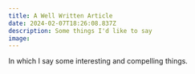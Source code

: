 ```yaml
---
title: A Well Written Article
date: 2024-02-07T18:26:08.837Z
description: Some things I'd like to say
image: 
---
```


In which I say some interesting and compelling things.